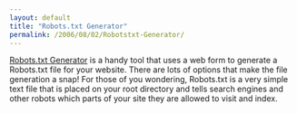 ```yaml
---
layout: default
title: "Robots.txt Generator"
permalink: /2006/08/02/Robotstxt-Generator/
---
```


<a href="http://www.mcanerin.com/EN/search-engine/robots-txt.asp" target="_blank">Robots.txt Generator</a> is a handy tool that uses a web form to generate a Robots.txt file for your website. There are lots of options that make the file generation a snap! For those of you wondering, Robots.txt is a very simple text file that is placed on your root directory and tells search engines and other robots which parts of your site they are allowed to visit and index.